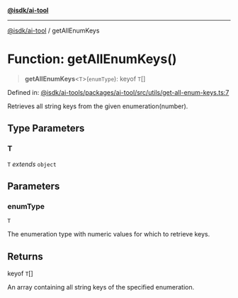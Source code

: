[**@isdk/ai-tool**](../README.md)

***

[@isdk/ai-tool](../globals.md) / getAllEnumKeys

# Function: getAllEnumKeys()

> **getAllEnumKeys**\<`T`\>(`enumType`): keyof `T`[]

Defined in: [@isdk/ai-tools/packages/ai-tool/src/utils/get-all-enum-keys.ts:7](https://github.com/isdk/ai-tool.js/blob/fb1809b53cc75a30928176c26910792b6b8a96e1/src/utils/get-all-enum-keys.ts#L7)

Retrieves all string keys from the given enumeration(number).

## Type Parameters

### T

`T` *extends* `object`

## Parameters

### enumType

`T`

The enumeration type with numeric values for which to retrieve keys.

## Returns

keyof `T`[]

An array containing all string keys of the specified enumeration.
